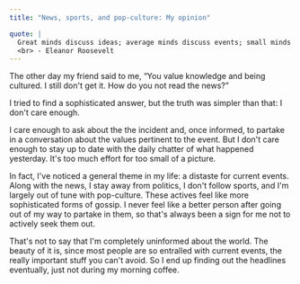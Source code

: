 ```yaml
---
title: "News, sports, and pop-culture: My opinion"

quote: |
  Great minds discuss ideas; average minds discuss events; small minds discuss people. 
  <br> - Eleanor Roosevelt
---
```


The other day my friend said to me, “You value knowledge and being cultured. I still don't get it. How do you not read the news?”

I tried to find a sophisticated answer, but the truth was simpler than that: I don't care enough.

I care enough to ask about the the incident and, once informed, to partake in a conversation about the values pertinent to the event. But I don't care enough to stay up to date with the daily chatter of what happened yesterday. It's too much effort for too small of a picture.

In fact, I've noticed a general theme in my life: a distaste for current events. Along with the news, I stay away from politics, I don't follow sports, and I'm largely out of tune with pop-culture. These actives feel like more sophisticated forms of gossip. I never feel like a better person after going out of my way to partake in them, so that's always been a sign for me not to actively seek them out.

That's not to say that I'm completely uninformed about the world. The beauty of it is, since most people are so entralled with current events, the really important stuff you can't avoid. So I end up finding out the headlines eventually, just not during my morning coffee. 
